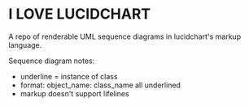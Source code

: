 # I LOVE LUCIDCHART

A repo of renderable UML sequence diagrams in lucidchart's markup language.

Sequence diagram notes:
- underline = instance of class
- format: object_name: class_name all underlined
- markup doesn't support lifelines
